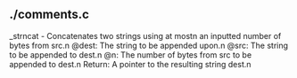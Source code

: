 ## ./comments.c
_strncat - Concatenates two strings using at mostn
an inputted number of bytes from src.n
@dest: The string to be appended upon.n
@src: The string to be appended to dest.n
@n: The number of bytes from src to be appended to dest.n
Return: A pointer to the resulting string dest.n
